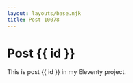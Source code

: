 ```yaml
---
layout: layouts/base.njk
title: Post 10078
---
```


# Post {{ id }}

This is post {{ id }} in my Eleventy project.
